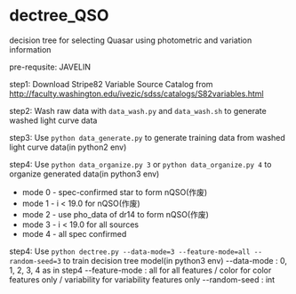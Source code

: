 # dectree_QSO
decision tree for selecting Quasar using photometric and variation information

pre-requsite: JAVELIN

step1: Download Stripe82 Variable Source Catalog from http://faculty.washington.edu/ivezic/sdss/catalogs/S82variables.html

step2: Wash raw data with `data_wash.py` and `data_wash.sh` to generate washed light curve data

step3: Use `python data_generate.py` to generate training data from washed light curve data(in python2 env)

step4: Use `python data_organize.py 3` or `python data_organize.py 4` to organize generated data(in python3 env)
- mode 0 - spec-confirmed star to form nQSO(作废)
- mode 1 - i < 19.0 for nQSO(作废)
- mode 2 - use pho_data of dr14 to form nQSO(作废)
- mode 3 - i < 19.0 for all sources
- mode 4 - all spec confirmed

step4: Use `python dectree.py --data-mode=3 --feature-mode=all --random-seed=3` to train decision tree model(in python3 env)
--data-mode : 0, 1, 2, 3, 4 as in step4
--feature-mode : all for all features / color for color features only / variability for variability features only
--random-seed : int 
